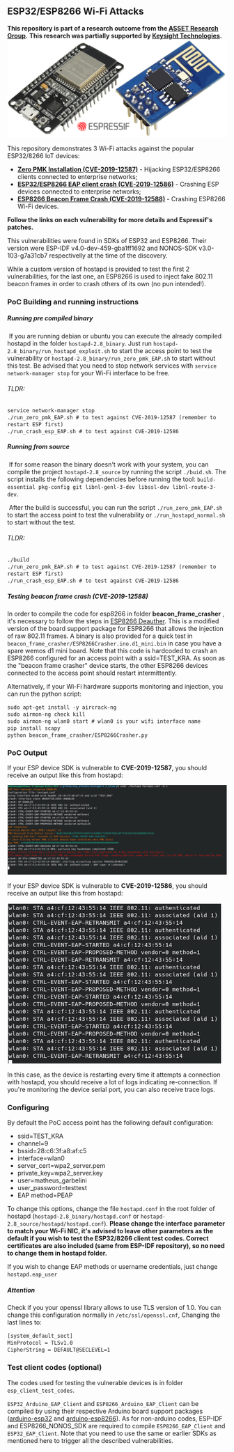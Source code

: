 ## ESP32/ESP8266 Wi-Fi Attacks
**This repository is part of a research outcome from the [ASSET Research Group](https://asset-group.github.io/).**
**This research was partially supported by [Keysight Technologies](https://www.keysight.com/sg/en/home.html).**
![attack_logo](docs/attack_logo.png)

This repository demonstrates 3 Wi-Fi attacks against the popular ESP32/8266 IoT devices:

* **[Zero PMK Installation (CVE-2019-12587)](https://matheus-garbelini.github.io/home/post/zero-pmk-installation/)** - Hijacking ESP32/ESP8266 clients connected to enterprise networks;
* **[ESP32/ESP8266 EAP client crash (CVE-2019-12586)](https://matheus-garbelini.github.io/home/post/esp32-esp8266-eap-crash/)** - Crashing ESP devices connected to enterprise networks;
* **[ESP8266 Beacon Frame Crash (CVE-2019-12588)](https://matheus-garbelini.github.io/home/post/esp8266-beacon-frame-crash/)** - Crashing ESP8266 Wi-Fi devices.

**Follow the links on each vulnerability for more details and Espressif's patches.**

This vulnerabilities were found in SDKs of ESP32 and ESP8266. Their version were ESP-IDF v4.0-dev-459-gba1ff1692 and NONOS-SDK v3.0-103-g7a31cb7 respectivelly at the time of the discovery.

While a custom version of hostapd is provided to test the first 2 vulnerabilities, for the last one, an ESP8266 is used to inject fake 802.11 beacon frames in order to crash others of its own (no pun intended!).

### PoC Building and running instructions

##### Running pre compiled binary

​	If you are running debian or ubuntu you can execute the already compiled hostapd in the folder `hostapd-2.8_binary`. Just run `hostapd-2.8_binary/run_hostapd_exploit.sh` to start the access point to test the vulnerability or `hostapd-2.8_binary/run_zero_pmk_EAP.sh` to start without this test. Be advised that you need to stop network services with `service network-manager stop` for your Wi-Fi interface to be free.

###### TLDR:

```shell
service network-manager stop
./run_zero_pmk_EAP.sh # to test against CVE-2019-12587 (remember to restart ESP first)
./run_crash_esp_EAP.sh # to test against CVE-2019-12586
```

##### Running from source

​	If for some reason the binary doesn't work with your system, you can compile the project `hostapd-2.8_source` by running the script `./buid.sh`. The script installs the following dependencies before running the tool: `build-essential pkg-config git libnl-genl-3-dev libssl-dev libnl-route-3-dev`.

​	After the build is successful, you can run the script `./run_zero_pmk_EAP.sh` to start the access point to test the vulnerability or `./run_hostapd_normal.sh` to start without the test.

###### TLDR:

```shell
./build
./run_zero_pmk_EAP.sh # to test against CVE-2019-12587 (remember to restart ESP first)
./run_crash_esp_EAP.sh # to test against CVE-2019-12586
```

##### Testing beacon frame crash (CVE-2019-12588)

In order to compile the code for esp8266 in folder **beacon_frame_crasher** , it's necessary to follow the steps in [ESP8266 Deauther](https://github.com/spacehuhn/esp8266_deauther/wiki/Installation#compiling-using-arduino-ide). This is a modified version of the board support package for ESP8266 that allows the injection of raw 802.11 frames. A binary is also provided for a quick test in `beacon_frame_crasher/ESP8266Crasher.ino.d1_mini.bin` in case you have a spare wemos d1 mini board. Note that this code is hardcoded to crash an ESP8266 configured for an access point with a ssid=TEST_KRA. As soon as the "beacon frame crasher" device starts, the other ESP8266 devices connected to the access point should restart intermittently.

Alternatively, if your Wi-Fi hardware supports monitoring and injection, you can run the python script:

```shell
sudo apt-get install -y aircrack-ng
sudo airmon-ng check kill
sudo airmon-ng wlan0 start # wlan0 is your wifi interface name
pip install scapy
python beacon_frame_crasher/ESP8266Crasher.py
```

### PoC Output

If your ESP device SDK is vulnerable to **CVE-2019-12587**, you should receive an output like this from hostapd:

![zero_pmk](docs/zero_pmk.png)

If your ESP device SDK is vulnerable to **CVE-2019-12586**, you should receive an output like this from hostapd:

![eap_crasher](docs/eap_crasher.png)

In this case, as the device is restarting every time it attempts a connection with hostapd, you should receive a lot of logs indicating re-connection. If you're monitoring the device serial port, you can also receive trace logs.

### Configuring

By default the PoC access point has the following default configuration:

* ssid=TEST_KRA
* channel=9
* bssid=28:c6:3f:a8:af:c5
* interface=wlan0
* server_cert=wpa2_server.pem
* private_key=wpa2_server.key
* user=matheus_garbelini
* user_password=testtest
* EAP method=PEAP

To change this options, change the file `hostapd.conf` in the root folder of hostapd (`hostapd-2.8_binary/hostapd.conf` or  `hostapd-2.8_source/hostapd/hostapd.conf`). **Please change the interface  parameter to match your Wi-Fi NIC, it's advised to leave other parameters as the default if you wish to test the ESP32/8266 client test codes. Correct certificates are also included (same from ESP-IDF repository), so no need to change them in hostapd folder.**

If you wish to change EAP methods or username credentials, just change `hostapd.eap_user`

##### Attention

Check if you your openssl library allows to use TLS version of 1.0. You can change this configuration normally in `/etc/ssl/openssl.cnf`,  Changing the last lines to:

```shell
[system_default_sect]
MinProtocol = TLSv1.0
CipherString = DEFAULT@SECLEVEL=1
```

### Test client codes (optional)

The codes used for testing the vulnerable devices is in folder `esp_client_test_codes`. 

`ESP32_Arduino_EAP_Client` and `ESP8266_Arduino_EAP_Client` can be compiled by using their respective Arduino board support packages ([arduino-esp32](https://github.com/espressif/arduino-esp32) and [arduino-esp8266](https://github.com/esp8266/Arduino)). As for non-arduino codes, ESP-IDF and ESP8266_NONOS_SDK are required to compile `ESP8266_EAP_Client` and `ESP32_EAP_Client`. Note that you need to use the same or earlier SDKs as mentioned here to trigger all the described vulnerabilities. 
